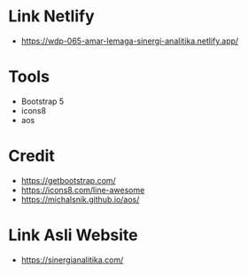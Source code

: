 # Link Netlify
- https://wdp-065-amar-lemaga-sinergi-analitika.netlify.app/

# Tools
- Bootstrap 5 
- icons8
- aos

# Credit
- https://getbootstrap.com/
- https://icons8.com/line-awesome
- https://michalsnik.github.io/aos/

# Link Asli Website
- https://sinergianalitika.com/
